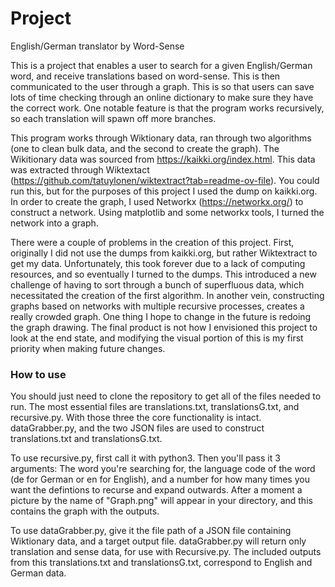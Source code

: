 # Project
English/German translator by Word-Sense

This is a project that enables a user to search for a given English/German word, and receive translations based on word-sense. This is then communicated to the user through a graph. This is so that users can save lots of time checking through an online dictionary to make sure they have the correct work. One notable feature is that the program works recursively, so each translation will spawn off more branches. 

This program works through Wiktionary data, ran through two algorithms (one to clean bulk data, and the second to create the graph). The Wikitionary data was sourced from https://kaikki.org/index.html. This data was extracted through Wiktextact (https://github.com/tatuylonen/wiktextract?tab=readme-ov-file). You could run this, but for the purposes of this project I used the dump on kaikki.org. In order to create the graph, I used Networkx (https://networkx.org/) to construct a network. Using matplotlib and some networkx tools, I turned the network into a graph. 

There were a couple of problems in the creation of this project. First, originally I did not use the dumps from kaikki.org, but rather Wiktextract to get my data. Unfortunately, this took forever due to a lack of computing resources, and so eventually I turned to the dumps. This introduced a new challenge of having to sort through a bunch of superfluous data, which necessitated the creation of the first algorithm. In another vein, constructing graphs based on networks with multiple recursive processes, creates a really crowded graph. One thing I hope to change in the future is redoing the graph drawing. The final product is not how I envisioned this project to look at the end state, and modifying the visual portion of this is my first priority when making future changes. 

### How to use
You should just need to clone the repository to get all of the files needed to run. The most essential files are translations.txt, translationsG.txt, and recursive.py. With those three the core functionality is intact. dataGrabber.py, and the two JSON files are used to construct translations.txt and translationsG.txt. 

To use recursive.py, first call it with python3. Then you'll pass it 3 arguments: The word you're searching for, the language code of the word (de for German or en for English), and a number for how many times you want the defintions to recurse and expand outwards. After a moment a picture by the name of "Graph.png" will appear in your directory, and this contains the graph with the outputs.

To use dataGrabber.py, give it the file path of a JSON file containing Wiktionary data, and a target output file. dataGrabber.py will return only translation and sense data, for use with Recursive.py. The included outputs from this translations.txt and translationsG.txt, correspond to English and German data.


